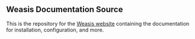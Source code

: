 ## Weasis Documentation Source ##

This is the repository for the [Weasis website](https://nroduit.github.io) containing the documentation for installation, configuration, and more.
